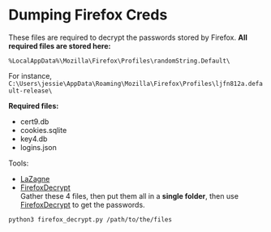 # Dumping Firefox Creds

These files are required to decrypt the passwords stored by Firefox. **All required files are stored here:**

`%LocalAppData%\Mozilla\Firefox\Profiles\randomString.Default\`

For instance, `C:\Users\jessie\AppData\Roaming\Mozilla\Firefox\Profiles\ljfn812a.default-release\`

**Required files:**

  - cert9.db
  - cookies.sqlite
  - key4.db
  - logins.json

Tools: 
  - [LaZagne](https://github.com/AlessandroZ/LaZagne)
  - [FirefoxDecrypt]()  
  Gather these 4 files, then put them all in a **single folder**, then use [FirefoxDecrypt](https://github.com/unode/firefox_decrypt) to get the passwords.

  `python3 firefox_decrypt.py /path/to/the/files`
